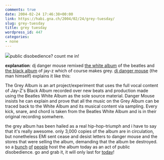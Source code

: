 ```yaml
---
comments: true
date: 2004-02-24 17:46:38+00:00
link: https://habi.gna.ch/2004/02/24/grey-tuesday/
slug: grey-tuesday
title: grey tuesday
wordpress_id: 447
categories:
- none
---
```


[![](https://habi.gna.ch/blog/images/greyalbum-tm.jpg)](https://habi.gna.ch/blog/images/greyalbum.jpg)public disobedience?
count me in!

**explanation**: dj danger mouse remixed [the white album](http://www.allmusic.com/cg/amg.dll?p=amg&uid=UIDSUB040402241352592746&sql=Ajxkxikp6bbo9) of the beatles and [the black album](http://www.allmusic.com/cg/amg.dll?p=amg&uid=UIDSUB040402241353523017&sql=A8vaxlfjeacqq) of jay-z which of course makes grey.
[dj danger mouse](http://www.djdangermouse.com/) (the man himself) explains it like this:

The Grey Album is an art project/experiment that uses the full vocal 
content of Jay-Z's Black Album recorded over new beats and production 
made using the Beatles White Album as the sole source material. 
Danger Mouse insists he can explain and prove that all the music 
on the Grey Album can be traced back to the White Album and its 
musical content via sampling. Every kick, snare, and chord is taken 
from the Beatles White Album and is in their original recording somwhere. 

the grey album has been hailed as a real hip-hop-triumph and i have to say that it's really awesome. only 3,000 copies of the album are in circulation, but nonetheless EMI sent cease and desist letters to danger mouse and the stores that were selling the album, demanding that the album be destroyed. so a [bunch](http://www.illegal-art.org/audio/grey.html) [of](http://www.downhillbattle.org/) [people](http://www.web-laun.ch/djDangerMouse/index.html) host the album today as an act of public disobedience.
go and grab it, it will only last for [today](http://www.greytuesday.org/)!
